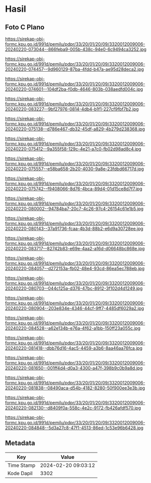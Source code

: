 # Hasil

## Foto C Plano

https://sirekap-obj-formc.kpu.go.id/991d/pemilu/pdpr/33/20/01/20/09/3320012009006-20240220-073044--866feba9-005b-438c-94e0-6c9494ca3252.jpg

https://sirekap-obj-formc.kpu.go.id/991d/pemilu/pdpr/33/20/01/20/09/3320012009006-20240220-074457--9d960129-87ba-4fdd-b47a-ae95d28deca2.jpg

https://sirekap-obj-formc.kpu.go.id/991d/pemilu/pdpr/33/20/01/20/09/3320012009006-20240220-074601--104df2ba-f0db-4646-803b-038aedfd004c.jpg

https://sirekap-obj-formc.kpu.go.id/991d/pemilu/pdpr/33/20/01/20/09/3320012009006-20240220-083227--9bf27976-0814-4db4-b1f1-227cf9fbf7b2.jpg

https://sirekap-obj-formc.kpu.go.id/991d/pemilu/pdpr/33/20/01/20/09/3320012009006-20240220-075138--d786e467-db32-45df-a829-4b279d238368.jpg

https://sirekap-obj-formc.kpu.go.id/991d/pemilu/pdpr/33/20/01/20/09/3320012009006-20240220-075412--9a355f58-129c-4e21-a7c0-fb02d98ad8c4.jpg

https://sirekap-obj-formc.kpu.go.id/991d/pemilu/pdpr/33/20/01/20/09/3320012009006-20240220-075557--e58ba658-2b20-4030-9a8e-23fdbd66717d.jpg

https://sirekap-obj-formc.kpu.go.id/991d/pemilu/pdpr/33/20/01/20/09/3320012009006-20240220-075742--f9408066-8d76-4bca-89d4-01d15ce8d7f7.jpg

https://sirekap-obj-formc.kpu.go.id/991d/pemilu/pdpr/33/20/01/20/09/3320012009006-20240220-080002--94784ba7-20c7-4c26-97c4-26154c61e1b5.jpg

https://sirekap-obj-formc.kpu.go.id/991d/pemilu/pdpr/33/20/01/20/09/3320012009006-20240220-080143--37a91736-fcaa-4b3d-88b2-e6d9a30728ee.jpg

https://sirekap-obj-formc.kpu.go.id/991d/pemilu/pdpr/33/20/01/20/09/3320012009006-20240220-083717--82742b83-e69e-4aa2-a16d-d06648bc868e.jpg

https://sirekap-obj-formc.kpu.go.id/991d/pemilu/pdpr/33/20/01/20/09/3320012009006-20240220-084057--d272153a-fb02-48e4-93cd-86ea5ec788eb.jpg

https://sirekap-obj-formc.kpu.go.id/991d/pemilu/pdpr/33/20/01/20/09/3320012009006-20240220-080703--044c125a-d376-47bc-8912-3f102d4d1249.jpg

https://sirekap-obj-formc.kpu.go.id/991d/pemilu/pdpr/33/20/01/20/09/3320012009006-20240220-080904--203e834e-4346-44cf-9ff7-4485df6029a2.jpg

https://sirekap-obj-formc.kpu.go.id/991d/pemilu/pdpr/33/20/01/20/09/3320012009006-20240220-084528--a62e134b-e76a-4f62-a1bb-150ff23a055c.jpg

https://sirekap-obj-formc.kpu.go.id/991d/pemilu/pdpr/33/20/01/20/09/3320012009006-20240220-081418--dbb76d16-4ac5-4459-a3b6-8aa46aa76fca.jpg

https://sirekap-obj-formc.kpu.go.id/991d/pemilu/pdpr/33/20/01/20/09/3320012009006-20240220-081650--001ff4d4-d0a3-4300-a47f-398b9c0b9a8d.jpg

https://sirekap-obj-formc.kpu.go.id/991d/pemilu/pdpr/33/20/01/20/09/3320012009006-20240220-081838--08490aca-d54b-4182-8280-50f900ee3e3b.jpg

https://sirekap-obj-formc.kpu.go.id/991d/pemilu/pdpr/33/20/01/20/09/3320012009006-20240220-082130--d8409f0a-558c-4e2c-9172-fb426afdf570.jpg

https://sirekap-obj-formc.kpu.go.id/991d/pemilu/pdpr/33/20/01/20/09/3320012009006-20240220-084848--5d3a27c8-47f1-4513-86ed-1c53e96b6428.jpg


## Metadata

| Key        | Value               |
| ---------- | ------------------- |
| Time Stamp | 2024-02-20 09:03:12 |
| Kode Dapil | 3302                |



